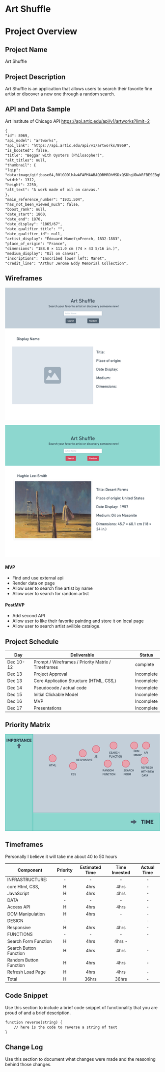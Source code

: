 # Art Shuffle

# Project Overview

## Project Name

Art Shuffle

## Project Description

Art Shuffle is an application that allows users to search their favorite fine artist or discover a new one through a random search.

## API and Data Sample

Art Institute of Chicago API
https://api.artic.edu/api/v1/artworks?limit=2


``` data": [
{
"id": 8969,
"api_model": "artworks",
"api_link": "https://api.artic.edu/api/v1/artworks/8969",
"is_boosted": false,
"title": "Beggar with Oysters (Philosopher)",
"alt_titles": null,
"thumbnail": {
"lqip": "data:image/gif;base64,R0lGODlhAwAFAPMAABAQDRMRDhMSDxQSDhgUDwkRFBESEBgVEB8bFRoaGBgcHColIDs0Kkc+L0hBNgAAACH5BAAAAAAALAAAAAADAAUAAAQL8CAi1ADFrBQcaxEAOw==",
"width": 1312,
"height": 2250,
"alt_text": "A work made of oil on canvas."
},
"main_reference_number": "1931.504",
"has_not_been_viewed_much": false,
"boost_rank": null,
"date_start": 1860,
"date_end": 1870,
"date_display": "1865/67",
"date_qualifier_title": "",
"date_qualifier_id": null,
"artist_display": "Édouard Manet\nFrench, 1832-1883",
"place_of_origin": "France",
"dimensions": "188.0 × 111.0 cm (74 × 43 5/16 in.)",
"medium_display": "Oil on canvas",
"inscriptions": "Inscribed lower left: Manet",
"credit_line": "Arthur Jerome Eddy Memorial Collection",
```

## Wireframes
![Wireframe](images/artshufflewireframe.png)

![Hifi wireframe](images/ArtShuffleWirefameFin.png)
 

#### MVP 

- Find and use external api 
- Render data on page 
- Allow user to search fine artist by name
- Allow user to search for random artist

#### PostMVP  

- Add second API
- Allow user to like their favorite painting and store it on local page
- Allow user to search artist avilible cataloge. 

## Project Schedule

|  Day | Deliverable | Status
|---|---| ---|
|Dec 10-12| Prompt / Wireframes / Priority Matrix / Timeframes | complete
|Dec 13| Project Approval | Incomplete
|Dec 13| Core Application Structure (HTML, CSS,) | Incomplete
|Dec 14| Pseudocode / actual code | Incomplete
|Dec 15| Initial Clickable Model  | Incomplete
|Dec 16| MVP | Incomplete
|Dec 17| Presentations | Incomplete

## Priority Matrix
![Time Matrix](images/ArtShuffleMatrix.png)


## Timeframes
Personally I believe it will take me about 40 to 50 hours 

| Component | Priority | Estimated Time | Time Invested | Actual Time |
| --- | :---: |  :---: | :---: | :---: |
| INFRASTRUCTURE: | -| -| - | - |
| core Html, CSS, | H | 4hrs| 4hrs| - |
| JavaScript | H | 4hrs| 4hrs| - |
| DATA| - | -| - | - |
| Access API | H | 4hrs| 4hrs| - |
| DOM Manipulation | H | 4hrs| - | - |
| DESIGN| - | -| - | - |
| Responsive | H | 4hrs| 4hrs| - |
| FUNCTIONS | -| -| - | - |
| Search Form Function| H | 4hrs| 4hrs - |
| Search Button Function | H | 4hrs| 4hrs| - |
| Random Button Function | H | 4hrs| 4hrs| - |
| Refresh Load Page| H | 4hrs| 4hrs| - |
| Total | H | 36hrs| 36hrs| - |


## Code Snippet

Use this section to include a brief code snippet of functionality that you are proud of and a brief description.  

```
function reverse(string) {
	// here is the code to reverse a string of text
}
```

## Change Log
 Use this section to document what changes were made and the reasoning behind those changes.  
